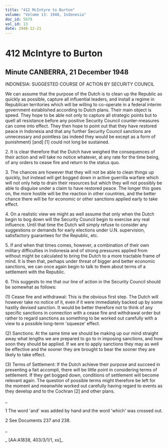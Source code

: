 ```yaml
---
title: "412 McIntyre to Burton"
volume: "Volume 13: 1948, Indonesia"
doc_id: 5679
vol_id: 13
date: 1948-12-21
---
```


# 412 McIntyre to Burton

## Minute CANBERRA, 21 December 1948

INDONESIA: SUGGESTED COURSE OF ACTION BY SECURITY COUNCIL

We can assume that the purpose of the Dutch is to clean up the Republic as quickly as possible, capture all influential leaders, and install a regime in Republican territories which will be willing to co-operate in a federal interim government established according to Dutch plans. Their main object is speed. They hope to be able not only to capture all strategic points but to quell all resistance before any positive Security Council counter-measures can come into effect. They then hope to point out that they have restored peace in Indonesia and that any further Security Council sanctions are unnecessary and pointless (as indeed they would be except as a form of punishment) [and] [1] could not long be sustained.

2\. It is clear therefore that the Dutch have weighed the consequences of their action and will take no notice whatever, at any rate for the time being, of any orders to cease fire and return to the status quo.

3\. The chances are however that they will not be able to clean things up quickly, but instead will get bogged down in active guerrilla warfare which will not only help to drain their resources but which they will not possibly be able to disguise under a claim to have restored peace. The longer this goes on, the more hostile will be the reaction in other countries, and the better chance there will be for economic or other sanctions applied early to take effect.

4\. On a realistic view we might as well assume that only when the Dutch begin to bog down will the Security Council begin to exercise any real influence. Until that time the Dutch will simply refuse to consider any suggestions or demands for early elections under U.N. supervision, satisfactory guarantees for the Republic, etc.

5\. If and when that times comes, however, a combination of their own military difficulties in Indonesia and of strong pressures applied from without might be calculated to bring the Dutch to a more tractable frame of mind. It is then that, perhaps under threat of bigger and better economic sanctions, we can once again begin to talk to them about terms of a settlement with the Republic.

6\. This suggests to me that our line of action in the Security Council should be somewhat as follows:

(1) Cease fire and withdrawal: This is the obvious first step. The Dutch will however take no notice of it, even if it were immediately backed up by some hastily devised sanction. It would be better therefore not to think of any specific sanctions in connection with a cease fire and withdrawal order but rather to regard sanctions as something to be worked out carefully with a view to a possible long-term 'squeeze' effect.

(2) Sanctions: At the same time we should be making up our mind straight away what lengths we are prepared to go to in imposing sanctions, and how soon they should be applied. If we are to apply sanctions they may as well be effective and the sooner they are brought to bear the sooner they are likely to take effect.

(3) Terms of Settlement: If the Dutch achieve their purpose and succeed in presenting a fait accompli, there will be little point in considering terms of settlement. If they get bogged down, conditions of settlement will become relevant again. The question of possible terms might therefore be left for the moment and meanwhile worked out carefully having regard to events as they develop and to the Cochran [2] and other plans.

_

1 The word 'and' was added by hand and the word 'which' was crossed out.

2 See Documents 237 and 238.

_

_ [AA:A1838, 403/3/1/1, xx]_
